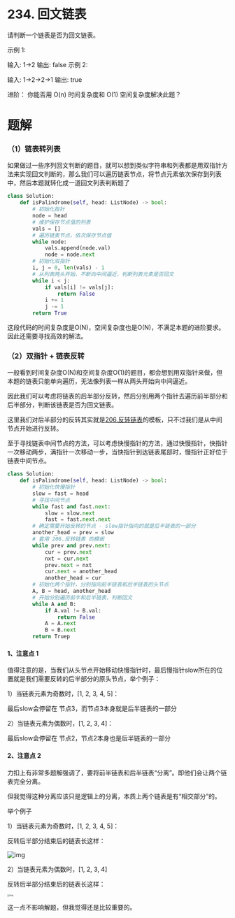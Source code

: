 # 234. 回文链表

请判断一个链表是否为回文链表。

示例 1:

输入: 1->2
输出: false
示例 2:

输入: 1->2->2->1
输出: true

进阶：
你能否用 O(n) 时间复杂度和 O(1) 空间复杂度解决此题？

# 题解

### （1）链表转列表

如果做过一些序列回文判断的题目，就可以想到类似字符串和列表都是用双指针方法来实现回文判断的，那么我们可以遍历链表节点，将节点元素依次保存到列表中，然后本题就转化成一道回文列表判断题了

```python
class Solution:
    def isPalindrome(self, head: ListNode) -> bool:
        # 初始化指针
        node = head
        # 维护保存节点值的列表
        vals = []
        # 遍历链表节点，依次保存节点值
        while node:
            vals.append(node.val)
            node = node.next
        # 初始化双指针
        i, j = 0, len(vals) - 1
        # 从列表两头开始，不断向中间逼近，判断列表元素是否回文
        while i < j:
            if vals[i] != vals[j]:
                return False
            i += 1
            j -= 1
        return True
```

这段代码的时间复杂度是O(N)，空间复杂度也是O(N)，不满足本题的进阶要求。因此还需要寻找高效的解法。

### （2）双指针 + 链表反转

一般看到时间复杂度O(N)和空间复杂度O(1)的题目，都会想到用双指针来做，但本题的链表只能单向遍历，无法像列表一样从两头开始向中间逼近。

因此我们可以考虑将链表的后半部分反转，然后分别用两个指针去遍历前半部分和后半部分，判断该链表是否为回文链表。

这里我们对后半部分的反转其实就是[206.反转链表](https://github.com/CastleYeager/PythonicLeetcode/blob/main/%E9%93%BE%E8%A1%A8/206.%20%E5%8F%8D%E8%BD%AC%E9%93%BE%E8%A1%A8.md)的模板，只不过我们是从中间节点开始进行反转。

至于寻找链表中间节点的方法，可以考虑快慢指针的方法，通过快慢指针，快指针一次移动两步，满指针一次移动一步，当快指针到达链表尾部时，慢指针正好位于链表中间节点。

```python
class Solution:
    def isPalindrome(self, head: ListNode) -> bool:
        # 初始化快慢指针
        slow = fast = head
        # 寻找中间节点
        while fast and fast.next:
            slow = slow.next
            fast = fast.next.next
        # 确定需要开始反转的节点 - slow指针指向的就是后半链表的一部分
        another_head = prev = slow
        # 套用 206.反转链表 的模板
        while prev and prev.next:
            cur = prev.next
            nxt = cur.next
            prev.next = nxt
            cur.next = another_head
            another_head = cur
        # 初始化两个指针，分别指向前半链表和后半链表的头节点
        A, B = head, another_head
        # 开始分别遍历前半和后半链表，判断回文
        while A and B:
            if A.val != B.val:
                return False
            A = A.next
            B = B.next
        return Truep
```

#### 1、注意点 1

值得注意的是，当我们从头节点开始移动快慢指针时，最后慢指针slow所在的位置就是我们需要反转的后半部分的原头节点，举个例子：

1）当链表元素为奇数时，[1, 2, 3, 4, 5]：

最后slow会停留在 节点3，而节点3本身就是后半链表的一部分

2）当链表元素为偶数时，[1, 2, 3, 4]：

最后slow会停留在 节点2，节点2本身也是后半链表的一部分

#### 2、注意点 2

力扣上有非常多题解强调了，要将前半链表和后半链表“分离”。即他们会让两个链表完全分离。

但我觉得这种分离应该只是逻辑上的分离，本质上两个链表是有“相交部分”的。

举个例子

1）当链表元素为奇数时，[1, 2, 3, 4, 5]：

反转后半部分结束后的链表长这样：

![img](http://m.qpic.cn/psc?/V512TBad4bullY3gMXFZ1Dt1de1dRK6b/ruAMsa53pVQWN7FLK88i5kCYkVuxKDc5wDXWYbv67MLRzPMr30yX9neC51is.g7JLGDAZcoGH0glIBzRPUWjA3cAc0g*5MamDWUmZ5hgyso!/mnull&bo=oAU4BAAAAAABB7k!&rf=photolist&t=5)

2）当链表元素为偶数时，[1, 2, 3, 4]

反转后半部分结束后的链表长这样：

<img src="http://a1.qpic.cn/psc?/V512TBad4bullY3gMXFZ1Dt1de1dRK6b/ruAMsa53pVQWN7FLK88i5jX6QoIU7sbTm8aKm9DIARD7wyD0QUXxzJqHrJCncj6kZpSIwfLrosVxwfEKPf1Hll4Y9XzjfOA*r*q7HOzxFYM!/c&ek=1&kp=1&pt=0&bo=oAU4BAAAAAABF6k!&tl=3&vuin=1104199665&tm=1620982800&sce=60-2-2&rf=0-0" alt="img" style="zoom:33%;" />

这一点不影响解题，但我觉得还是比较重要的。